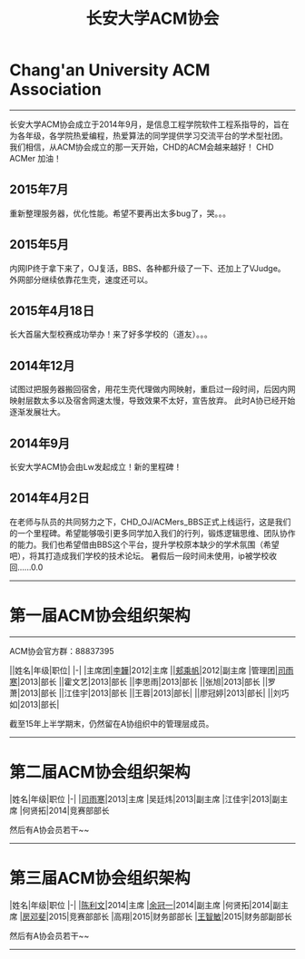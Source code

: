 ﻿---
title: 长安大学ACM协会
layout: page
description: ABOUT US
header-img: "img/about-bg.jpg"
---


# Chang'an University ACM Association

---

长安大学ACM协会成立于2014年9月，是信息工程学院软件工程系指导的，旨在为各年级，各学院热爱编程，热爱算法的同学提供学习交流平台的学术型社团。
我们相信，从ACM协会成立的那一天开始，CHD的ACM会越来越好！
CHD ACMer  加油！



## 2015年7月

重新整理服务器，优化性能。希望不要再出太多bug了，哭。。。


## 2015年5月

内网IP终于拿下来了，OJ复活，BBS、各种都升级了一下、还加上了VJudge。
外网部分继续依靠花生壳，速度还可以。

## 2015年4月18日

长大首届大型校赛成功举办！来了好多学校的（道友）。。。

## 2014年12月

试图过把服务器搬回宿舍，用花生壳代理做内网映射，重启过一段时间，后因内网映射层数太多以及宿舍网速太慢，导致效果不太好，宣告放弃。
此时A协已经开始逐渐发展壮大。

## 2014年9月

长安大学ACM协会由Lw发起成立！新的里程碑！

## 2014年4月2日

在老师与队员的共同努力之下，CHD_OJ/ACMers_BBS正式上线运行，这是我们的一个里程碑。希望能够吸引更多同学加入我们的行列，锻炼逻辑思维、团队协作的能力。我们也希望借由BBS这个平台，提升学校原本缺少的学术氛围（希望吧），将其打造成我们学校的技术论坛。
暑假后一段时间未使用，ip被学校收回......0.0

---

# 第一届ACM协会组织架构

---

ACM协会官方群：88837395

||姓名|年级|职位|
|-|
|主席团|[李韡](http://bigballon.github.io/)|2012|主席
||[郏乘帆](http://jcf94.com/)|2012|副主席
|管理团|[司雨寒](http://www.cnblogs.com/AOQNRMGYXLMV/)|2013|部长
||霍文艺|2013|部长
||李思雨|2013|部长
||张旭|2013|部长
||罗萧|2013|部长
||江佳宇|2013|部长
||王蓉|2013|部长|
||廖冠婷|2013|部长|
||刘巧如|2013|部长|

截至15年上半学期末，仍然留在A协组织中的管理层成员。

---

# 第二届ACM协会组织架构

|姓名|年级|职位
|-|
|[司雨寒](http://www.cnblogs.com/AOQNRMGYXLMV/)|2013|主席
|吴廷炜|2013|副主席
|江佳宇|2013|副主席
|何贤拓|2014|竞赛部部长

然后有A协会员若干~~

---

# 第三届ACM协会组织架构

|姓名|年级|职位
|-|
|[陈利文](http://home.cnblogs.com/u/smile-0/)|2014|主席
|[余冠一](http://home.cnblogs.com/u/Aguin/)|2014|副主席
|何贤拓|2014|副主席
|[房邓斐](http://home.cnblogs.com/u/Geek-xiyang/)|2015|竞赛部部长
|高翔|2015|财务部部长
|[王智敏](http://home.cnblogs.com/u/littlepear/)|2015|财务部副部长

然后有A协会员若干~~

---
